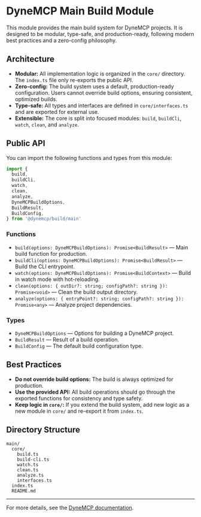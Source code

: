# DyneMCP Main Build Module

This module provides the main build system for DyneMCP projects. It is designed to be modular, type-safe, and production-ready, following modern best practices and a zero-config philosophy.

## Architecture

- **Modular:** All implementation logic is organized in the `core/` directory. The `index.ts` file only re-exports the public API.
- **Zero-config:** The build system uses a default, production-ready configuration. Users cannot override build options, ensuring consistent, optimized builds.
- **Type-safe:** All types and interfaces are defined in `core/interfaces.ts` and are exported for external use.
- **Extensible:** The core is split into focused modules: `build`, `buildCli`, `watch`, `clean`, and `analyze`.

## Public API

You can import the following functions and types from this module:

```ts
import {
  build,
  buildCli,
  watch,
  clean,
  analyze,
  DyneMCPBuildOptions,
  BuildResult,
  BuildConfig,
} from '@dynemcp/build/main'
```

### Functions
- `build(options: DyneMCPBuildOptions): Promise<BuildResult>` — Main build function for production.
- `buildCli(options: DyneMCPBuildOptions): Promise<BuildResult>` — Build the CLI entrypoint.
- `watch(options: DyneMCPBuildOptions): Promise<BuildContext>` — Build in watch mode with hot-reloading.
- `clean(options: { outDir?: string; configPath?: string }): Promise<void>` — Clean the build output directory.
- `analyze(options: { entryPoint?: string; configPath?: string }): Promise<any>` — Analyze project dependencies.

### Types
- `DyneMCPBuildOptions` — Options for building a DyneMCP project.
- `BuildResult` — Result of a build operation.
- `BuildConfig` — The default build configuration type.

## Best Practices
- **Do not override build options:** The build is always optimized for production.
- **Use the provided API:** All build operations should go through the exported functions for consistency and type safety.
- **Keep logic in `core/`:** If you extend the build system, add new logic as a new module in `core/` and re-export it from `index.ts`.

## Directory Structure

```
main/
  core/
    build.ts
    build-cli.ts
    watch.ts
    clean.ts
    analyze.ts
    interfaces.ts
  index.ts
  README.md
```

---

For more details, see the [DyneMCP documentation](../../../../README.md). 